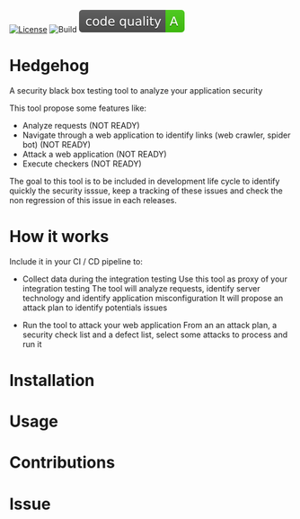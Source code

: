 [![License](https://img.shields.io/badge/license-Apache%202-4EB1BA.svg)](https://github.com/kevinramage/hedgehog/blob/main/LICENSE)
![Build](https://github.com/kevinramage/hedgehog/workflows/build/badge.svg)
![Quality](./.github/current/quality.svg)

# Hedgehog
A security black box testing tool to analyze your application security 

This tool propose some features like:
* Analyze requests (NOT READY)
* Navigate through a web application to identify links (web crawler, spider bot) (NOT READY)
* Attack a web application (NOT READY)
* Execute checkers (NOT READY)

The goal to this tool is to be included in development life cycle to identify quickly the security isssue, keep a tracking of these issues and check the non regression of this issue in each releases.

# How it works

Include it in your CI / CD pipeline to:
* Collect data during the integration testing
Use this tool as proxy of your integration testing
The tool will analyze requests, identify server technology and identify application misconfiguration
It will propose an attack plan to identify potentials issues

* Run the tool to attack your web application
From an an attack plan, a security check list and a defect list, select some attacks to process and run it

# Installation

# Usage

# Contributions

# Issue
